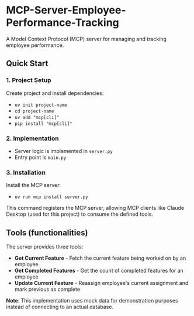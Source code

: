 # MCP-Server-Employee-Performance-Tracking

A Model Context Protocol (MCP) server for managing and tracking employee performance.

## Quick Start

### 1. Project Setup
Create project and install dependencies:
- `uv init project-name`
- `cd project-name`
- `uv add "mcp[cli]"`
- `pip install "mcp[cli]"`

### 2. Implementation
- Server logic is implemented in `server.py`
- Entry point is `main.py`

### 3. Installation
Install the MCP server:
- `uv run mcp install server.py`

This command registers the MCP server, allowing MCP clients like Claude Desktop (used for this project) to consume the defined tools.

## Tools (functionalities)

The server provides three tools:

- **Get Current Feature** - Fetch the current feature being worked on by an employee
- **Get Completed Features** - Get the count of completed features for an employee  
- **Update Current Feature** - Reassign employee's current assignment and mark previous as complete

**Note**: This implementation uses mock data for demonstration purposes instead of connecting to an actual database.
